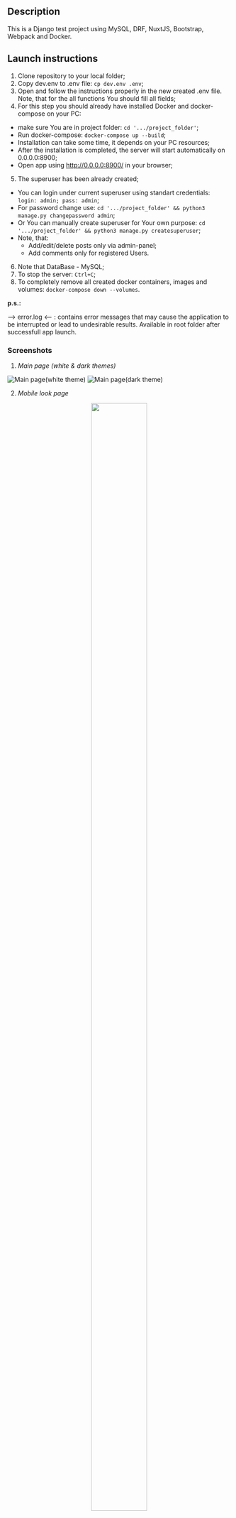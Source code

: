 ## Description

This is a Django test project using MySQL, DRF, NuxtJS, Bootstrap, Webpack and Docker.

## Launch instructions

1. Clone repository to your local folder;
2. Copy dev.env to .env file: `cp dev.env .env`;
3. Open and follow the instructions properly in the new created .env file. Note, that for the all functions You should fill all fields;
4. For this step you should already have installed Docker and docker-compose on your PC:

- make sure You are in project folder: `cd '.../project_folder'`;
- Run docker-compose: `docker-compose up --build`;
- Installation can take some time, it depends on your PC resources;
- After the installation is completed, the server will start automatically on 0.0.0.0:8900;
- Open app using <http://0.0.0.0:8900/> in your browser;

5. The superuser has been already created;

- You can login under current superuser using standart credentials: `login: admin; pass: admin`;
- For password change use: `cd '.../project_folder' && python3 manage.py changepassword admin`;
- Or You can manually create superuser for Your own purpose: `cd '.../project_folder' && python3 manage.py createsuperuser`;
- Note, that:
  - Add/edit/delete posts only via admin-panel;
  - Add comments only for registered Users.

6. Note that DataBase - MySQL;
7. To stop the server: `Ctrl+C`;
8. To completely remove all created docker containers, images and volumes: `docker-compose down --volumes`.

**p.s.:**

--> error.log <-- : contains error messages that may cause the application to be interrupted or lead to undesirable results.
Available in root folder after successfull app launch.

### Screenshots

1. *Main page (white & dark themes)*

![Main page(white theme)](screenshots/ScrShot_1.png)
![Main page(dark theme)](screenshots/ScrShot_2.png)
  
2. *Mobile look page*

<div align="center">
  <img src="screenshots/ScrShot_3.png" width="50%" height="80%">
</div>

3. *Sign In/Out forms*

![Sign In form](screenshots/ScrShot_4.png)

4. *Post details*

![Post details](screenshots/ScrShot_5.png)

5. *Side bar with related posts*

<div align="center">
  <img src="screenshots/ScrShot_6.png" width="50%" height="80%">
</div>

6. *Comments block*

![Comments block](screenshots/ScrShot_7.png)

7. *Tags navigation*

![Tags navigation](screenshots/ScrShot_8.png)
